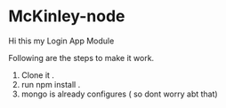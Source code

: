 # McKinley-node

Hi this my Login App Module 

Following are the steps to make it work.

1) Clone it .
2) run npm install .
3) mongo is already configures ( so dont worry abt that)
